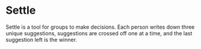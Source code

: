 # Settle

Settle is a tool for groups to make decisions. Each person writes down three unique suggestions, suggestions are crossed off one at a time, and the last suggestion left is the winner.

